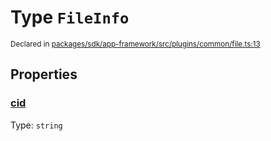 # Type `FileInfo`
<sub>Declared in [packages/sdk/app-framework/src/plugins/common/file.ts:13](https://github.com/dxos/dxos/blob/d2aae6ea4/packages/sdk/app-framework/src/plugins/common/file.ts#L13)</sub>




## Properties
### [cid](https://github.com/dxos/dxos/blob/d2aae6ea4/packages/sdk/app-framework/src/plugins/common/file.ts#L14)
Type: <code>string</code>





